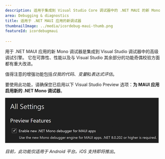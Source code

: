 ```yaml
---
description: 适用于集成到 Visual Studio Core 调试器中的 .NET MAUI 的新 Mono 调试引擎。
area: Debugging & diagnostics
title: 适用于 .NET MAUI 应用的新调试器
thumbnailImage: ../media/icordebug-maui-thumb.png
featureId: icordebugmaui

---
```



用于 .NET MAUI 应用的新 Mono 调试器是集成到 Visual Studio 调试器中的高级调试引擎。 它在可靠性、性能以及与 Visual Studio 其余部分的功能奇偶校验方面都有重大改进。

值得注意的增强功能包括*仅我的代码*、*变量*和*表达式评估*。

要使用此功能，请确保您已启用以下 Visual Studio Preview 选项：**为 MAUI 应用启用新的 .NET Mono 调试器**。

![适用于 .NET MAUI 应用的新调试器](../media/icordebug-maui.png)

*目前，此功能仅适用于 Android 平台。iOS 支持即将推出*。
